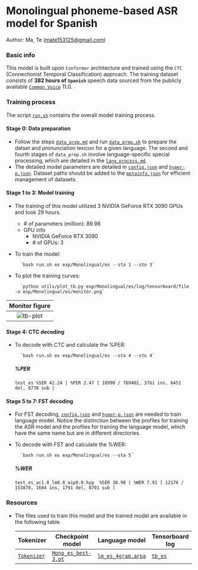 # Monolingual phoneme-based ASR model for Spanish
Author: Ma, Te (mate153125@gmail.com)
### Basic info

This model is built upon `Conformer` architecture and trained using the `CTC` (Connectionist Temporal Classification) approach. The training dataset consists of __382 hours of `Spanish`__ speech data sourced from the publicly available [`Common Voice`](https://commonvoice.mozilla.org/) 11.0.



### Training process

The script [`run.sh`](../../../run.sh) contains the overall model training process.

#### Stage 0: Data preparation
* Follow the steps [`data_prep.md`](../../../local/data_prep.md) and run [`data_prep.sh`](../../../local/data_prep.sh) to prepare the datset and pronunciation lexicon for a given language. The second and fourth stages of `data_prep.sh` involve language-specific special processing, which are detailed in the [`lang_process.md`](../../../lang-process/es/lang_process.md). 
* The detailed model parameters are detailed in [`config.json`](config.json) and [`hyper-p.json`](hyper-p.json). Dataset paths should be added to the [`metainfo.json`](../../../data/metainfo.json) for efficient management of datasets.

#### Stage 1 to 3: Model training
*  The training of this model utilized 3 NVIDIA GeForce RTX 3090 GPUs and took 29 hours.
    * \# of parameters (million): 89.98
    * GPU info
        * NVIDIA GeForce RTX 3090
        * \# of GPUs: 3

* To train the model:

        `bash run.sh es exp/Monolingual/es --sta 1 --sto 3`
* To plot the training curves:

        `python utils/plot_tb.py exp/Monolingual/es/log/tensorboard/file -o exp/Monolingual/es/monitor.png`

|     Monitor figure    |
|:-----------------------:|
|![tb-plot](./monitor.png)|

#### Stage 4: CTC decoding
* To decode with CTC and calculate the %PER:

        `bash run.sh es exp/Monolingual/es --sta 4 --sto 4`

    ##### %PER
    ```
    test_es %SER 42.24 | %PER 2.47 [ 18990 / 769402, 3761 ins, 6451 del, 8778 sub ]
    ```

#### Stage 5 to 7: FST decoding
* For FST decoding, [`config.json`](./lm/config.json) and [`hyper-p.json`](./lm/hyper-p.json) are needed to train language model. Notice the distinction between the profiles for training the ASR model and the profiles for training the language model, which have the same name but are in different directories.
* To decode with FST and calculate the %WER:

        `bash run.sh es exp/Monolingual/es --sta 5`

    ##### %WER
    ```
    test_es_ac1.0_lm0.8_wip0.0.hyp  %SER 38.98 | %WER 7.91 [ 12176 / 153870, 1684 ins, 1791 del, 8701 sub ]
    ```
### Resources
* The files used to train this model and the trained model are available in the following table. 

    | Tokenizer | Checkpoint model | Language model | Tensorboard log |
    | ----------- | ----------- | ----------- | ----------- |
    | [`Tokenizer`](http://cat-ckpt.oss-cn-beijing.aliyuncs.com/cat-multilingual/cv-lang10/dict/es/tokenizer.tknz?OSSAccessKeyId=LTAI5tF9KeigLW4UoLbK9vnJ&Expires=2064644750&Signature=j4xibD6OlNZ9qnzOuaVZff6%2Bqj0%3D) | [`Mono_es_best-3.pt`](https://cat-ckpt.oss-cn-beijing.aliyuncs.com/cat-multilingual/cv-lang10/exp/es/Mono_es_best-3.pt) | [`lm_es_4gram.arpa`](https://cat-ckpt.oss-cn-beijing.aliyuncs.com/cat-multilingual/cv-lang10/dict/es/lm_es_4gram.arpa) | [`tb_es`](https://cat-ckpt.oss-cn-beijing.aliyuncs.com/cat-multilingual/cv-lang10/exp/es/tb_log_es.tar.gz) |